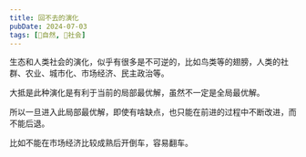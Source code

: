 ```yaml
---
title: 回不去的演化
pubDate: 2024-07-03
tags: [🌳自然, 👫社会]
---
```


生态和人类社会的演化，似乎有很多是不可逆的，比如鸟类等的翅膀，人类的社群、农业、城市化、市场经济、民主政治等。

大抵是此种演化是有利于当前的局部最优解，虽然不一定是全局最优解。

所以一旦进入此局部最优解，即使有啥缺点，也只能在前进的过程中不断改进，而不能后退。

比如不能在市场经济比较成熟后开倒车，容易翻车。
